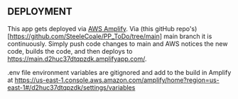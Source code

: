 ## DEPLOYMENT

This app gets deployed via [AWS Amplify](https://us-east-1.console.aws.amazon.com/amplify/home?region=us-east-1#/d2huc37dtqpzdk). Via (this gitHub repo's)[https://github.com/SteeleCoale/PP_ToDo/tree/main] main branch it is continuously. Simply push code changes to main and AWS notices the new code, builds the code, and then deploys to https://main.d2huc37dtqpzdk.amplifyapp.com/.

.env file environment variables are gitignored and add to the build in Amplify at https://us-east-1.console.aws.amazon.com/amplify/home?region=us-east-1#/d2huc37dtqpzdk/settings/variables